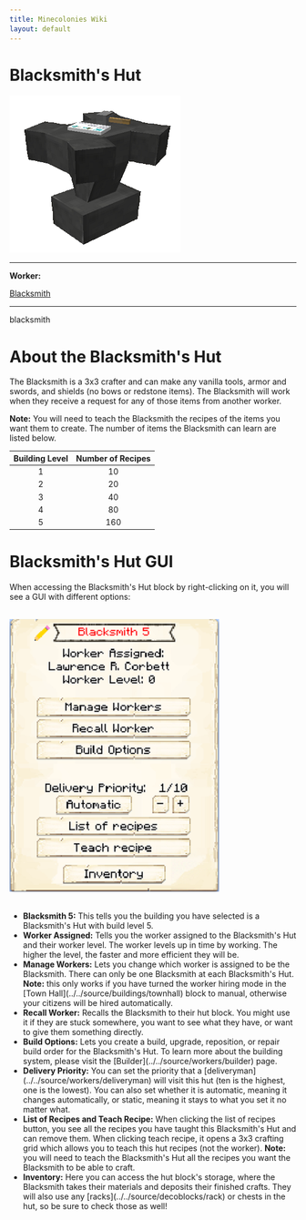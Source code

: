 ```yaml
---
title: Minecolonies Wiki
layout: default
---
```

# Blacksmith's Hut

<div class="infobox box text-center">
    <img src="../../assets/images/buildings/blacksmith.png" alt="Blacksmith" />
    <hr />
    <div class="row section-text text-left">
        <div class="col">
        <p><strong>Worker:</strong></p>
        </div>
        <div class="col">
        <p><a href="../workers/blacksmith">Blacksmith</a></p>
        </div>
    </div>
    <hr />
    <recipe>blacksmith</recipe>
</div>

# About the Blacksmith's Hut

The Blacksmith is a 3x3 crafter and can make any vanilla tools, armor and swords, and shields (no bows or redstone items). The Blacksmith will work when they receive a request for any of those items from another worker. 

**Note:** You will need to teach the Blacksmith the recipes of the items you want them to create. The number of items the Blacksmith can learn are listed below.


| Building Level | Number of Recipes |
| :-----: | :-----: |
| 1 | 10 | 
| 2 | 20 |
| 3 | 40 |
| 4 | 80 | 
| 5 | 160 | 


# Blacksmith's Hut GUI

When accessing the Blacksmith's Hut block by right-clicking on it, you will see a GUI with different options:

<br>
<div class="row">
  <div class="col-sm-12 col-md">
    <img src="../../assets/images/gui/blacksmithgui.png" class="img-fluid mx-auto" alt="Blacksmith GUI">
  </div>
  <div class="col-sm-12 col-md">
     <br>
    <ul>
      <li><strong>Blacksmith 5:</strong> This tells you the building you have selected is a Blacksmith's Hut with build level 5.</li>
      <li><strong>Worker Assigned:</strong> Tells you the worker assigned to the Blacksmith's Hut and their worker level. The worker levels up in time by working. The higher the level, the faster and more efficient they will be.</li>
      <li><strong>Manage Workers:</strong> Lets you change which worker is assigned to be the Blacksmith. There can only be one Blacksmith at each Blacksmith's Hut. <b>Note:</b> this only works if you have turned the worker hiring mode in the [Town Hall](../../source/buildings/townhall) block to manual, otherwise your citizens will be hired automatically.</li>
      <li><strong>Recall Worker:</strong> Recalls the Blacksmith to their hut block. You might use it if they are stuck somewhere, you want to see what they have, or want to give them something directly.</li>
      <li><strong>Build Options:</strong> Lets you create a build, upgrade, reposition, or repair build order for the Blacksmith's Hut. To learn more about the building system, please visit the [Builder](../../source/workers/builder) page.</li>
      <li><strong>Delivery Priority:</strong> You can set the priority that a [deliveryman](../../source/workers/deliveryman) will visit this hut (ten is the highest, one is the lowest). You can also set whether it is automatic, meaning it changes automatically, or static, meaning it stays to what you set it no matter what.</li>
      <li><strong>List of Recipes and Teach Recipe:</strong> When clicking the list of recipes button, you see all the recipes you have taught this Blacksmith's Hut and can remove them. When clicking teach recipe, it opens a 3x3 crafting grid which allows you to teach this hut recipes (not the worker). <b>Note:</b> you will need to teach the Blacksmith's Hut all the recipes you want the Blacksmith to be able to craft.</li>
      <li><strong>Inventory:</strong> Here you can access the hut block's storage, where the Blacksmith takes their materials and deposits their finished crafts. They will also use any [racks](../../source/decoblocks/rack) or chests in the hut, so be sure to check those as well!</li>
    </ul>
  </div>
</div>  
  <br>
  
